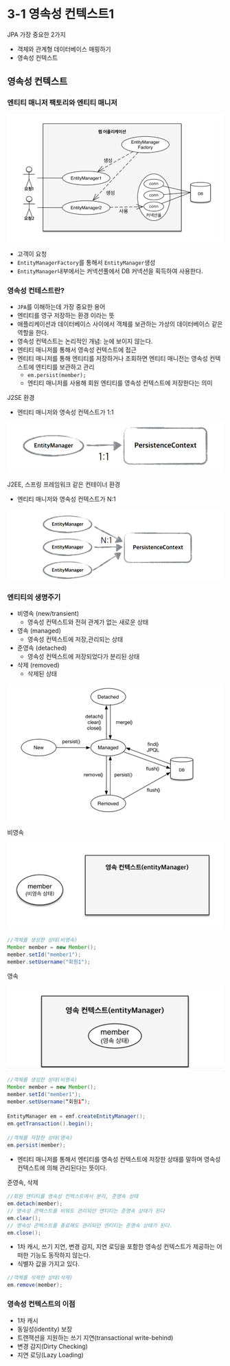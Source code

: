 # 3-1 영속성 컨텍스트1

JPA 가장 중요한 2가지
- 객체와 관계형 데이터베이스 매핑하기 
- 영속성 컨텍스트 

## 영속성 컨텍스트 

### 엔티티 매니저 팩토리와 엔티티 매니저 

![1.png](Image%2F1.png)
- 고객이 요청 
- ``EntityManagerFactory``를 통해서 ``EntityManager``생성
- ``EntityManager``내부에서는 커넥션풀에서 DB 커넥션을 획득하여 사용한다.

### 영속성 컨테스트란?

- ``JPA``를 이해하는데 가장 중요한 용어 
- 엔티티를 영구 저장하는 환경 이라는 뜻 
- 애플리케이션과 데이터베이스 사이에서 객체를 보관하는 가상의 데이터베이스 같은 역할을 한다.
- 영속성 컨텍스트는 논리적인 개념: 눈에 보이지 않는다.
- 엔티티 매니저를 통해서 영속성 컨텍스트에 접근
- 엔티티 매니저를 통해 엔티티를 저장하거나 조회하면 엔티티 매니전는 영속성 컨텍스트에 엔티티를 보관하고 관리 
  - ``em.persist(member);``
  - 엔티티 매니저를 사용해 회원 엔티티를 영속성 컨텍스트에 저장한다는 의미 

J2SE 환경 
- 엔티티 매니저와 영속성 컨텍스트가 1:1 

![2.png](Image%2F2.png)

J2EE, 스프링 프레임워크 같은 컨테이너 환경 
- 엔티티 매니저와 영속성 컨텍스트가 N:1

![3.png](Image%2F3.png)

### 엔티티의 생명주기 

- 비영속 (new/transient)
  - 영속성 컨텍스트와 전혀 관계가 없는 새로운 상태 
- 영속 (managed)
  - 영속성 컨텍스트에 저장,관리되는 상태 
- 준영속 (detached)
  - 영속성 컨텍스트에 저장되었다가 분리된 상태 
- 삭제 (removed)
  - 삭제된 상태

![4.png](Image%2F4.png)

비영속

![5.png](Image%2F5.png)
```java
//객체를 생성한 상태(비영속) 
Member member = new Member(); 
member.setId("member1"); 
member.setUsername("회원1");
```

영속

![6.png](Image%2F6.png)
```java
//객체를 생성한 상태(비영속) 
Member member = new Member(); 
member.setId("member1"); 
member.setUsername(“회원1”);

EntityManager em = emf.createEntityManager();
em.getTransaction().begin();

//객체를 저장한 상태(영속)
em.persist(member);
```
- 엔티티 매니저를 통해서 엔티티를 영속성 컨텍스트에 저장한 상태를 말하며 영속성 컨텍스트에 의해 관리된다는 뜻이다.

준영속, 삭제
```java
//회원 엔티티를 영속성 컨텍스트에서 분리, 준영속 상태 
em.detach(member);
// 영속성 콘텍스트를 비워도 관리되던 엔티티는 준영속 상태가 된다
em.clear();
// 영속성 콘텍스트를 종료해도 관리되던 엔티티는 준영속 상태가 된다.
em.close();
```
- 1차 캐시, 쓰기 지연, 변경 감지, 지연 로딩을 포함한 영속성 컨텍스트가 제공하는 어떠한 기능도 동작하지 않는다.
- 식별자 값을 가지고 있다.

```java
//객체를 삭제한 상태(삭제) 
em.remove(member);
```

### 영속성 컨텍스트의 이점

- 1차 캐시 
- 동일성(identity) 보장 
- 트랜잭션을 지원하는 쓰기 지연(transactional write-behind) 
- 변경 감지(Dirty Checking) 
- 지연 로딩(Lazy Loading)